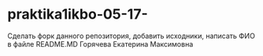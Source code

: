 # praktika1ikbo-05-17-
Сделать форк данного репозитория, добавить исходники, написать ФИО в файле README.MD
Горячева Екатерина Максимовна

